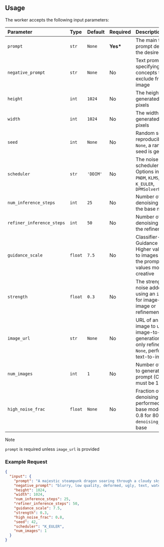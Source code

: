 
## Usage

The worker accepts the following input parameters:

| Parameter                 | Type    | Default  | Required  | Description                                                                                                         |
| :------------------------ | :------ | :------- | :-------- | :------------------------------------------------------------------------------------------------------------------ |
| `prompt`                  | `str`   | `None`   | **Yes\*** | The main text prompt describing the desired image.                                                                  |
| `negative_prompt`         | `str`   | `None`   | No        | Text prompt specifying concepts to exclude from the image                                                           |
| `height`                  | `int`   | `1024`   | No        | The height of the generated image in pixels                                                                         |
| `width`                   | `int`   | `1024`   | No        | The width of the generated image in pixels                                                                          |
| `seed`                    | `int`   | `None`   | No        | Random seed for reproducibility. If `None`, a random seed is generated                                              |
| `scheduler`               | `str`   | `'DDIM'` | No        | The noise scheduler to use. Options include `PNDM`, `KLMS`, `DDIM`, `K_EULER`, `DPMSolverMultistep`                 |
| `num_inference_steps`     | `int`   | `25`     | No        | Number of denoising steps for the base model                                                                        |
| `refiner_inference_steps` | `int`   | `50`     | No        | Number of denoising steps for the refiner model                                                                     |
| `guidance_scale`          | `float` | `7.5`    | No        | Classifier-Free Guidance scale. Higher values lead to images closer to the prompt, lower values more creative       |
| `strength`                | `float` | `0.3`    | No        | The strength of the noise added when using an `image_url` for image-to-image or refinement                          |
| `image_url`               | `str`   | `None`   | No        | URL of an initial image to use for image-to-image generation (runs only refiner). If `None`, performs text-to-image |
| `num_images`              | `int`   | `1`      | No        | Number of images to generate per prompt (Constraint: must be 1 or 2)                                                |
| `high_noise_frac`         | `float` | `None`   | No        | Fraction of denoising steps performed by the base model (e.g., 0.8 for 80%). `denoising_end` for base               |

> [!NOTE]  
> `prompt` is required unless `image_url` is provided

### Example Request

```json
{
  "input": {
    "prompt": "A majestic steampunk dragon soaring through a cloudy sky, intricate clockwork details, golden hour lighting, highly detailed",
    "negative_prompt": "blurry, low quality, deformed, ugly, text, watermark, signature",
    "height": 1024,
    "width": 1024,
    "num_inference_steps": 25,
    "refiner_inference_steps": 50,
    "guidance_scale": 7.5,
    "strength": 0.3,
    "high_noise_frac": 0.8,
    "seed": 42,
    "scheduler": "K_EULER",
    "num_images": 1
  }
}
```